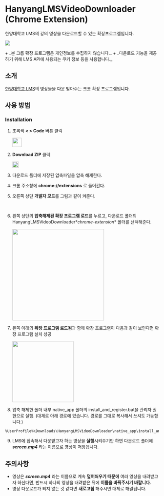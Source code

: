 # HanyangLMSVideoDownloader (Chrome Extension)
한양대학교 LMS의 강의 영상을 다운로드할 수 있는 확장프로그램입니다.
<p align="left">
<img src="https://github.com/user-attachments/assets/2a3ad795-b889-42a9-9c08-d83904c4c055">
</p>
+ _본 크롬 확장 프로그램은 개인정보를 수집하지 않습니다._
+ _다운로드 기능을 제공하기 위해 LMS API에 사용되는 쿠키 정보 등을 사용합니다._

## 소개
[한양대학교 LMS](https://learning.hanyang.ac.kr/)의 영상들을 다운 받아주는 크롬 확장 프로그램입니다.


## 사용 방법
### Installation


1. 초록색 **<  > Code** 버튼 클릭

   <img src="https://github.com/user-attachments/assets/3d22c14c-e0ae-468e-8391-269215683470" wigth="30" height="30"/>


2. **Download ZIP** 클릭 
   
   <img src="https://github.com/user-attachments/assets/dfd5ad7a-7df2-465c-9490-ab8beefae4a1" wigth="20" height="20"/> 

3. 다운로드 폴더에 저장된 압축파일을 압축 해제한다.
4. 크롬 주소창에 **chrome://extensions** 로 들어간다.
5. 오른쪽 상단 **개발자 모드**를 그림과 같이 켜준다.

   <img src="https://github.com/user-attachments/assets/107fba6d-2de7-4804-94eb-69ab9bfe84e1" wigth="17" height="17"/>

6. 왼쪽 상단의 **압축해제된 확장 프로그램 로드**를 누르고, 다운로드 폴더의 HanyangLMSVideoDownloader\**chrome-extension** 폴더를 선택해준다. 
   
   <img src="https://github.com/user-attachments/assets/74aa972a-6b58-48f8-8589-eedba7076a48" wigth="300" height="300"/>
7. 왼쪽 아래의 **확장 프로그램 로드됨**과 함께 확장 프로그램이 다음과 같이 보인다면 확장 프로그램 설치 성공
   
   <img src="https://github.com/user-attachments/assets/b24c63a8-c53e-452f-aee0-77ebd2127a5c" wigth="200" height="200"/>
8. 압축 해제한 폴더 내부 native_app 폴더의 install_and_register.bat을 관리자 권한으로 실행. (대체로 아래 경로에 있습니다. 경로를 그대로 복사해서 쓰셔도 가능합니다.)
~~~
%UserProfile%\Downloads\HanyangLMSVideoDownloader\native_app\install_and_register.bat
~~~
9. LMS에 접속해서 다운받고자 하는 영상을 **실행**시켜주기만 하면 다운로드 폴더에 **_screen.mp4_** 라는 이름으로 영상이 저장됩니다.

## 주의사항
+ 영상은 **_screen.mp4_** 라는 이름으로 계속 **덮어씌우기 때문에** 여러 영상을 내려받고자 하신다면, 반드시 하나의 영상을 내려받은 뒤에 **이름을 바꿔주시기 바랍니다**. 
+ 영상 다운로드가 되지 않는 것 같다면 **새로고침** 해주시면 대체로 해결됩니다.
